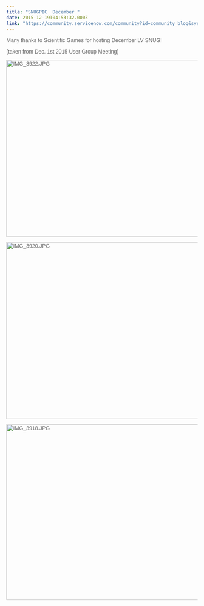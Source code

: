 ```yaml
---
title: "SNUGPIC  December "
date: 2015-12-19T04:53:32.000Z
link: "https://community.servicenow.com/community?id=community_blog&sys_id=df0d2ea5dbd0dbc01dcaf3231f961948"
---
```

<p><span style="color: #666666; font-family: arial, sans-serif;">Many thanks to Scientific Games for hosting December LV SNUG!</span></p><p></p><p><span style="color: #666666; font-family: arial, sans-serif;">(taken from Dec. 1st 2015 User Group Meeting)</span></p><p></p><p><span style="color: #666666; font-family: arial, sans-serif;"><img  alt="IMG_3922.JPG" class="image-3 jive-image" src="35a1998adb54d304b322f4621f961917.iix" style="width: 620px; height: 465px;"/></span></p><p></p><p><span style="color: #666666; font-family: arial, sans-serif;"><img  alt="IMG_3920.JPG" class="image-2 jive-image" src="16c7eff9db181704ed6af3231f9619d3.iix" style="width: 620px; height: 465px;"/></span></p><p></p><p><span style="color: #666666; font-family: arial, sans-serif;"><img  alt="IMG_3918.JPG" class="image-1 jive-image" height="462" src="defecccedb149704ed6af3231f961944.iix" style="color: #666666; font-family: arial, sans-serif; width: 616px; height: 462px;" width="616"/></span></p>